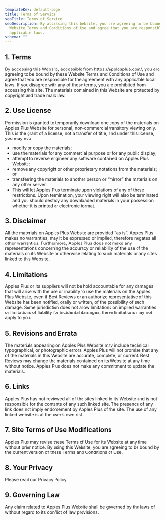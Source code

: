 ```yaml
---
templateKey: default-page
title: Terms of Service
seoTitle: Terms of Service
seoDescription: By accessing this Website, you are agreeing to be bound by these
  Website Terms and Conditions of Use and agree that you are responsible for
  applicable laws.
schema: ""
---
```

## 1. Terms

By accessing this Website, accessible from https://applesplus.com/, you are agreeing to be bound by these Website Terms and Conditions of Use and agree that you are responsible for the agreement with any applicable local laws. If you disagree with any of these terms, you are prohibited from accessing this site. The materials contained in this Website are protected by copyright and trade mark law.

## 2. Use License

Permission is granted to temporarily download one copy of the materials on Apples Plus Website for personal, non-commercial transitory viewing only. This is the grant of a license, not a transfer of title, and under this license, you may not:

* modify or copy the materials;
* use the materials for any commercial purpose or for any public display;
* attempt to reverse engineer any software contained on Apples Plus Website;
* remove any copyright or other proprietary notations from the materials; or
* transferring the materials to another person or “mirror” the materials on any other server.
* This will let Apples Plus terminate upon violations of any of these restrictions. Upon termination, your viewing right will also be terminated and you should destroy any downloaded materials in your possession whether it is printed or electronic format.

## 3. Disclaimer

All the materials on Apples Plus Website are provided “as is”. Apples Plus makes no warranties, may it be expressed or implied, therefore negates all other warranties. Furthermore, Apples Plus does not make any representations concerning the accuracy or reliability of the use of the materials on its Website or otherwise relating to such materials or any sites linked to this Website.

## 4. Limitations

Apples Plus or its suppliers will not be hold accountable for any damages that will arise with the use or inability to use the materials on the Apples Plus Website, even if Best Reviews or an authorize representative of this Website has been notified, orally or written, of the possibility of such damage. Some jurisdiction does not allow limitations on implied warranties or limitations of liability for incidental damages, these limitations may not apply to you.

## 5. Revisions and Errata

The materials appearing on Apples Plus Website may include technical, typographical, or photographic errors. Apples Plus will not promise that any of the materials in this Website are accurate, complete, or current. Best Reviews may change the materials contained on its Website at any time without notice. Apples Plus does not make any commitment to update the materials.

## 6. Links

Apples Plus has not reviewed all of the sites linked to its Website and is not responsible for the contents of any such linked site. The presence of any link does not imply endorsement by Apples Plus of the site. The use of any linked website is at the user’s own risk.

## 7. Site Terms of Use Modifications

Apples Plus may revise these Terms of Use for its Website at any time without prior notice. By using this Website, you are agreeing to be bound by the current version of these Terms and Conditions of Use.

## 8. Your Privacy

Please read our Privacy Policy.

## 9. Governing Law

Any claim related to Apples Plus Website shall be governed by the laws of without regard to its conflict of law provisions.